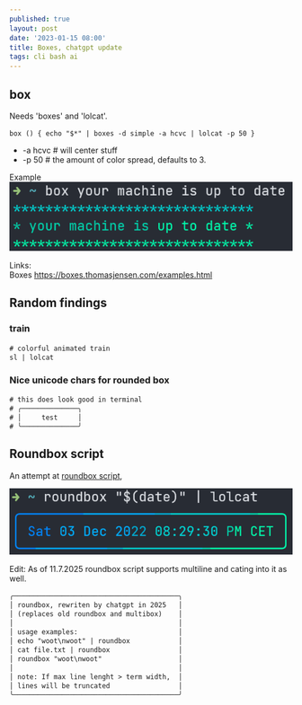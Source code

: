 ```yaml
---
published: true
layout: post
date: '2023-01-15 08:00'
title: Boxes, chatgpt update
tags: cli bash ai 
---
```

## box

Needs 'boxes' and 'lolcat'.

    box () { echo "$*" | boxes -d simple -a hcvc | lolcat -p 50 }

* -a hcvc # will center stuff
* -p 50   # the amount of color spread, defaults to 3. 

Example  
![example](/media/box.png)

Links:  
Boxes <https://boxes.thomasjensen.com/examples.html>

## Random findings  

### train

    # colorful animated train
    sl | lolcat

### Nice unicode chars for rounded box

    # this does look good in terminal
    # ╭──────────────╮
    # │     test     │
    # ╰──────────────╯

## Roundbox script

An attempt at [roundbox script](https://raw.githubusercontent.com/brontosaurusrex/bucentaur/master/.experiments/bin/roundbox),

![roundbox](/media/roundbox.png)

Edit: As of 11.7.2025 roundbox script supports multiline and cating into it as well.

    ╭─────────────────────────────────────────╮
    │ roundbox, rewriten by chatgpt in 2025   │
    │ (replaces old roundbox and multibox)    │
    │                                         │
    │ usage examples:                         │
    │ echo "woot\nwoot" | roundbox            │ 
    │ cat file.txt | roundbox                 │
    │ roundbox "woot\nwoot"                   │
    │                                         │
    │ note: If max line lenght > term width,  │
    │ lines will be truncated                 │
    ╰─────────────────────────────────────────╯
